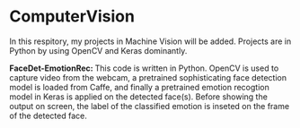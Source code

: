 # ComputerVision

In this respitory, my projects in Machine Vision will be added. Projects are in Python by using OpenCV and Keras dominantly.

<b>FaceDet-EmotionRec: </b> This code is written in Python. OpenCV is used to capture video from the webcam, a pretrained sophisticating face detection model is loaded from Caffe, and finally a pretrained emotion recogtion model in Keras is applied on the detected face(s). Before showing the output on screen, the label of the classified emotion is inseted on the frame of the detected face.
